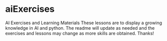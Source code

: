 # aiExercises
AI Exercises and Learning Materials
These lessons are to display a growing knowledge in AI and python.
The readme will update as needed and the exercises and lessons may change as more skills are obtained. Thanks!
